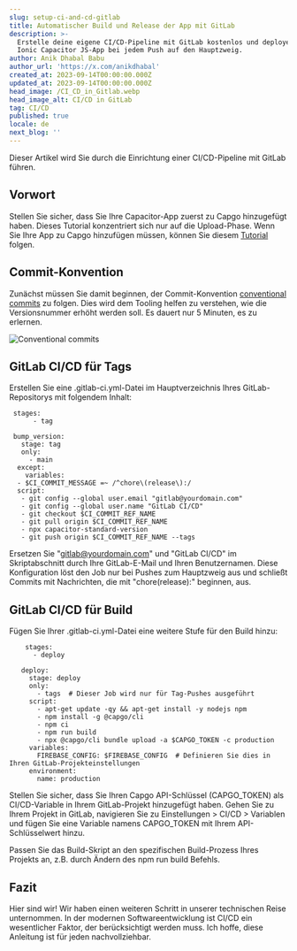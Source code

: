 ```yaml
---
slug: setup-ci-and-cd-gitlab
title: Automatischer Build und Release der App mit GitLab
description: >-
  Erstelle deine eigene CI/CD-Pipeline mit GitLab kostenlos und deploye deine
  Ionic Capacitor JS-App bei jedem Push auf den Hauptzweig.
author: Anik Dhabal Babu
author_url: 'https://x.com/anikdhabal'
created_at: 2023-09-14T00:00:00.000Z
updated_at: 2023-09-14T00:00:00.000Z
head_image: /CI_CD_in_Gitlab.webp
head_image_alt: CI/CD in GitLab
tag: CI/CD
published: true
locale: de
next_blog: ''
---
```


Dieser Artikel wird Sie durch die Einrichtung einer CI/CD-Pipeline mit GitLab führen.

## Vorwort

Stellen Sie sicher, dass Sie Ihre Capacitor-App zuerst zu Capgo hinzugefügt haben. Dieses Tutorial konzentriert sich nur auf die Upload-Phase. Wenn Sie Ihre App zu Capgo hinzufügen müssen, können Sie diesem [Tutorial](https://capgoapp/blog/update-your-capacitor-apps-seamlessly-using-capacitor-updater/) folgen.

## Commit-Konvention

Zunächst müssen Sie damit beginnen, der Commit-Konvention [conventional commits](https://wwwconventionalcommitsorg/en/v100/) zu folgen. Dies wird dem Tooling helfen zu verstehen, wie die Versionsnummer erhöht werden soll. Es dauert nur 5 Minuten, es zu erlernen.

![Conventional commits](/conventional_commitswebp)

## GitLab CI/CD für Tags

Erstellen Sie eine .gitlab-ci.yml-Datei im Hauptverzeichnis Ihres GitLab-Repositorys mit folgendem Inhalt:

     stages:
          - tag

     bump_version:
       stage: tag
       only:
         - main
      except:
        variables:
      - $CI_COMMIT_MESSAGE =~ /^chore\(release\):/
      script:
       - git config --global user.email "gitlab@yourdomain.com"
       - git config --global user.name "GitLab CI/CD"
       - git checkout $CI_COMMIT_REF_NAME
       - git pull origin $CI_COMMIT_REF_NAME
       - npx capacitor-standard-version
       - git push origin $CI_COMMIT_REF_NAME --tags

Ersetzen Sie "gitlab@yourdomain.com" und "GitLab CI/CD" im Skriptabschnitt durch Ihre GitLab-E-Mail und Ihren Benutzernamen. Diese Konfiguration löst den Job nur bei Pushes zum Hauptzweig aus und schließt Commits mit Nachrichten, die mit "chore(release):" beginnen, aus.

## GitLab CI/CD für Build

Fügen Sie Ihrer .gitlab-ci.yml-Datei eine weitere Stufe für den Build hinzu:

        stages:
          - deploy

       deploy:
         stage: deploy
         only:
           - tags  # Dieser Job wird nur für Tag-Pushes ausgeführt
         script:
           - apt-get update -qy && apt-get install -y nodejs npm
           - npm install -g @capgo/cli
           - npm ci
           - npm run build
           - npx @capgo/cli bundle upload -a $CAPGO_TOKEN -c production
         variables:
           FIREBASE_CONFIG: $FIREBASE_CONFIG  # Definieren Sie dies in Ihren GitLab-Projekteinstellungen
         environment:
           name: production

Stellen Sie sicher, dass Sie Ihren Capgo API-Schlüssel (CAPGO_TOKEN) als CI/CD-Variable in Ihrem GitLab-Projekt hinzugefügt haben. Gehen Sie zu Ihrem Projekt in GitLab, navigieren Sie zu Einstellungen > CI/CD > Variablen und fügen Sie eine Variable namens CAPGO_TOKEN mit Ihrem API-Schlüsselwert hinzu.

Passen Sie das Build-Skript an den spezifischen Build-Prozess Ihres Projekts an, z.B. durch Ändern des npm run build Befehls.

## Fazit

Hier sind wir! Wir haben einen weiteren Schritt in unserer technischen Reise unternommen. In der modernen Softwareentwicklung ist CI/CD ein wesentlicher Faktor, der berücksichtigt werden muss. Ich hoffe, diese Anleitung ist für jeden nachvollziehbar.